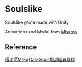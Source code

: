 # Soulslike

Soulslike game made with Unity

Animations and Model from [Mixamo](https://www.mixamo.com/)

## Reference

[傅老師MrFu](https://space.bilibili.com/211153830) [DarkSouls複刻經典教程](https://www.bilibili.com/video/BV1gW411T7yb?p=1&vd_source=0a0b67d122059954f68056e4d99ac666) 